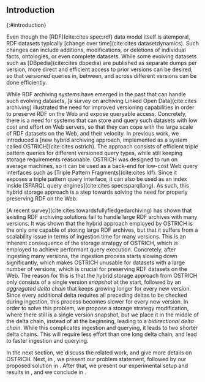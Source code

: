 ## Introduction
{:#introduction}

Even though the [RDF](cite:cites spec:rdf) data model itself is atemporal,
RDF datasets typically [change over time](cite:cites datasetdynamics).
Such changes can include additions,
modifications, or deletions of individual facts, ontologies, or even complete datasets.
While some evolving datasets such as [DBpedia](cite:cites dbpedia)
are published as separate dumps per version,
more direct and efficient access to prior versions can be desired,
so that versioned queries in, between, and across different versions can be done efficiently.

While RDF archiving systems have emerged in the past that can handle such evolving datasets,
[a survey on archiving Linked Open Data](cite:cites archiving)
illustrated the need for improved versioning capabilities
in order to preserve RDF on the Web and expose queryable access.
Concretely, there is a need for systems that can store and query such datasets with low cost and effort on Web servers,
so that they can cope with the large scale of RDF datasets on the Web, and their velocity.
In previous work, we introduced a [new hybrid archiving approach, implemented as a system called OSTRICH](cite:cites ostrich).
The approach consists of efficient triple pattern queries for different versioned query types,
while still keeping storage requirements reasonable.
OSTRICH was designed to run on average machines,
so it can be used as a back-end for low-cost Web query interfaces such as [Triple Pattern Fragments](cite:cites ldf).
Since it exposes a triple pattern query interface,
it can also be used as an index inside [SPARQL query engines](cite:cites spec:sparqllang).
As such, this hybrid storage approach is a step towards solving the need for properly preserving RDF on the Web.

[A recent survey](cite:cites towardsfullyfledgedarchiving)
has shown that existing RDF archiving solutions fail to handle large RDF archives with many versions.
It was shown that the hybrid approach employed by OSTRICH is the only one capable of storing large RDF archives,
but that it suffers from a scalability issue in terms of ingestion time for many versions.
This is an inherent consequence of the storage strategy of OSTRICH, which is employed to achieve performant query execution.
Concretely, after ingesting many versions, the ingestion process starts slowing down significantly,
which makes OSTRICH unusable for datasets with a large number of versions,
which is crucial for preserving RDF datasets on the Web.
The reason for this is that the hybrid storage approach from OSTRICH only consists of a single version _snapshot_ at the start,
followed by an _aggregated delta chain_ that keeps growing longer for every new version.
Since every additional delta requires all preceding deltas to be checked during ingestion,
this process becomes slower for every new version.
In order to solve this problem, we propose a storage strategy modification,
where there still is a single version snapshot,
but we place it in the middle of the delta chain,
instead of at the beginning,
leading to a _bidirectional delta chain_.
While this complicates ingestion and querying,
it leads to two shorter delta chains.
This will require less effort than one long delta chain,
and lead to faster ingestion and querying.

In the next section, we discuss the related work,
and give more details on OSTRICH.
Next, in [](#problem-statement), we present our problem statement,
followed by our proposed solution in [](#solution).
After that, we present our experimental setup and results in [](#evaluation),
and we conclude in [](#conclusions).
